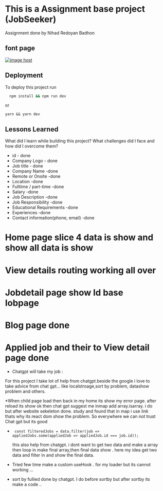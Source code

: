 
# This is a Assignment base project (JobSeeker)

Assignment done by Nihad Redoyan Badhon


## font page
<a href="https://imgbox.com/BmOH8Zz0" target="_blank"><img src="https://thumbs2.imgbox.com/00/1b/BmOH8Zz0_t.png" alt="image host"/></a>

## Deployment

To deploy this project run

```bash
  npm install && npm run dev 
```
or 
```
yarn && yarn dev
````


## Lessons Learned

What did I learn while building this project? What challenges did I face and how did I overcome them?



* id  - done
* Company Logo - done 
* Job title - done
* Company Name -done
* Remote or Onsite -done
* Location -done
* Fulltime / part-time -done
* Salary -done
* Job Description -done
* Job Responsibility -done
* Educational Requirements -done
* Experiences -done
* Contact information(phone, email) -done


# Home page slice 4 data is show and show all data is show 
# View details routing working all over 
# Jobdetail page show Id base Iobpage 
# Blog page done
# Applied job and their to View detail page done





* Chatgpt will take my job : 

For this project I take lot of help from chatgpt.beside the google i love to take advice from chat gpt... like localstroage,sort by problem, datashow problem and others. 
 
 *When child page load then back in my home its show my error page. after reload its show ok then chat gpt suggest me inmap add array.isarray. i do but after website sekeleton done. study and found that in map i use link thats why its react dom show the problem. So everywhere we can not trust Chat gpt but its good 
 
 * 
    ````
     const filteredJobs = data.filter(job => appliedJobs.some(appliedJob => appliedJob.id === job.id));
     `````
     this also help from chatgpt. i dont want to get two data and make a array then loop in make final array,then final data show  . here my idea get two data and filter in and show the final data.


* Tried few time make a custom useHook . for my loader but its cannot working ... 

 *  sort by fullied done by chatgpt. I do before sortby but after sortby its make a code .. 


